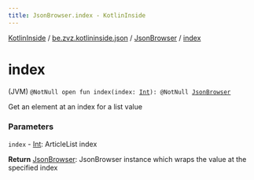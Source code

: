 ```yaml
---
title: JsonBrowser.index - KotlinInside
---
```


[KotlinInside](../../index.html) / [be.zvz.kotlininside.json](../index.html) / [JsonBrowser](index.html) / [index](./--index--.html)

# index

(JVM) `@NotNull open fun index(index: `[`Int`](https://kotlinlang.org/api/latest/jvm/stdlib/kotlin/-int/index.html)`): @NotNull `[`JsonBrowser`](index.html)

Get an element at an index for a list value

### Parameters

`index` - [Int](https://kotlinlang.org/api/latest/jvm/stdlib/kotlin/-int/index.html): ArticleList index

**Return**
[JsonBrowser](index.html): JsonBrowser instance which wraps the value at the specified index

